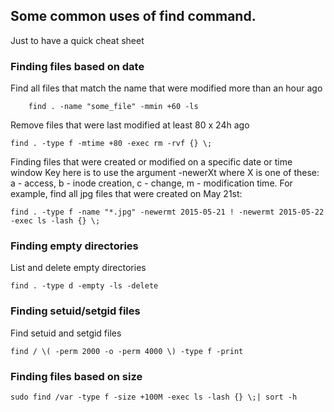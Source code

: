 ## Some common uses of find command.
Just to have a quick cheat sheet

### Finding files based on date

Find all files that match the name that were modified more than an hour ago
```
    find . -name "some_file" -mmin +60 -ls
```
Remove files that were last modified at least 80 x 24h ago
```
find . -type f -mtime +80 -exec rm -rvf {} \;
```
Finding files that were created or modified on a specific date or time window
Key here is to use the argument -newerXt where X is one of these: a - access, b - inode creation, c - change, m - modification time.
For example, find all jpg files that were created on May 21st:
```
find . -type f -name "*.jpg" -newermt 2015-05-21 ! -newermt 2015-05-22 -exec ls -lash {} \;
```
### Finding empty directories

List and delete empty directories

    find . -type d -empty -ls -delete  

### Finding setuid/setgid files

Find setuid and setgid files

    find / \( -perm 2000 -o -perm 4000 \) -type f -print 

### Finding files based on size
```
sudo find /var -type f -size +100M -exec ls -lash {} \;| sort -h
```

